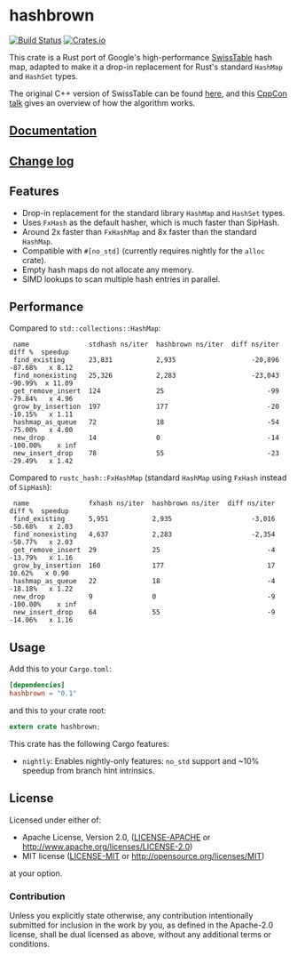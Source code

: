 hashbrown
=========

[![Build Status](https://travis-ci.com/Amanieu/hashbrown.svg?branch=master)](https://travis-ci.com/Amanieu/hashbrown) [![Crates.io](https://img.shields.io/crates/v/hashbrown.svg)](https://crates.io/crates/hashbrown)

This crate is a Rust port of Google's high-performance [SwissTable] hash
map, adapted to make it a drop-in replacement for Rust's standard `HashMap`
and `HashSet` types.

The original C++ version of SwissTable can be found [here], and this
[CppCon talk] gives an overview of how the algorithm works.

[SwissTable]: https://abseil.io/blog/20180927-swisstables
[here]: https://github.com/abseil/abseil-cpp/blob/master/absl/container/internal/raw_hash_set.h
[CppCon talk]: https://www.youtube.com/watch?v=ncHmEUmJZf4

## [Documentation](https://docs.rs/hashbrown)

## [Change log](CHANGELOG.md)

## Features

- Drop-in replacement for the standard library `HashMap` and `HashSet` types.
- Uses `FxHash` as the default hasher, which is much faster than SipHash.
- Around 2x faster than `FxHashMap` and 8x faster than the standard `HashMap`.
- Compatible with `#[no_std]` (currently requires nightly for the `alloc` crate).
- Empty hash maps do not allocate any memory.
- SIMD lookups to scan multiple hash entries in parallel.

## Performance

Compared to `std::collections::HashMap`:

```
 name               stdhash ns/iter  hashbrown ns/iter  diff ns/iter    diff %  speedup
 find_existing      23,831           2,935                   -20,896   -87.68%   x 8.12
 find_nonexisting   25,326           2,283                   -23,043   -90.99%  x 11.09
 get_remove_insert  124              25                          -99   -79.84%   x 4.96
 grow_by_insertion  197              177                         -20   -10.15%   x 1.11
 hashmap_as_queue   72               18                          -54   -75.00%   x 4.00
 new_drop           14               0                           -14  -100.00%    x inf
 new_insert_drop    78               55                          -23   -29.49%   x 1.42
```

Compared to `rustc_hash::FxHashMap` (standard `HashMap` using `FxHash` instead of `SipHash`):

```
 name               fxhash ns/iter  hashbrown ns/iter  diff ns/iter    diff %  speedup
 find_existing      5,951           2,935                    -3,016   -50.68%   x 2.03
 find_nonexisting   4,637           2,283                    -2,354   -50.77%   x 2.03
 get_remove_insert  29              25                           -4   -13.79%   x 1.16
 grow_by_insertion  160             177                          17    10.62%   x 0.90
 hashmap_as_queue   22              18                           -4   -18.18%   x 1.22
 new_drop           9               0                            -9  -100.00%    x inf
 new_insert_drop    64              55                           -9   -14.06%   x 1.16
```

## Usage

Add this to your `Cargo.toml`:

```toml
[dependencies]
hashbrown = "0.1"
```

and this to your crate root:

```rust
extern crate hashbrown;
```

This crate has the following Cargo features:

- `nightly`: Enables nightly-only features: `no_std` support and ~10% speedup from branch hint intrinsics.

## License

Licensed under either of:

 * Apache License, Version 2.0, ([LICENSE-APACHE](LICENSE-APACHE) or http://www.apache.org/licenses/LICENSE-2.0)
 * MIT license ([LICENSE-MIT](LICENSE-MIT) or http://opensource.org/licenses/MIT)

at your option.

### Contribution

Unless you explicitly state otherwise, any contribution intentionally submitted
for inclusion in the work by you, as defined in the Apache-2.0 license, shall be dual licensed as above, without any
additional terms or conditions.
